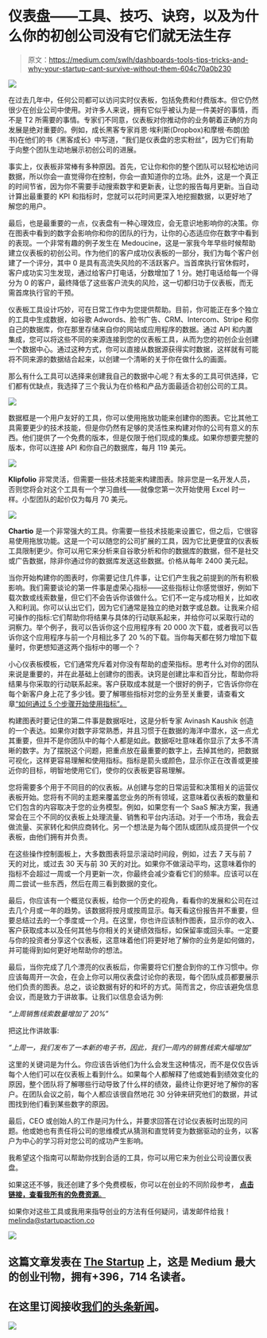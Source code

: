 # 仪表盘——工具、技巧、诀窍，以及为什么你的初创公司没有它们就无法生存

> 原文：<https://medium.com/swlh/dashboards-tools-tips-tricks-and-why-your-startup-cant-survive-without-them-604c70a0b230>

![](img/aaa33d6ef42d70ec95c10da992b04ba1.png)

在过去几年中，任何公司都可以访问实时仪表板，包括免费和付费版本。但它仍然很少在创业公司中使用。对许多人来说，拥有它似乎被认为是一件美好的事情，而不是 T2 所需要的事情。专家们不同意，仪表板对你推动你的业务朝着正确的方向发展是绝对重要的。例如，成长黑客专家肖恩·埃利斯(Dropbox)和摩根·布朗(脸书)在他们的书《黑客成长》中写道，“我们是仪表盘的忠实粉丝”，因为它们有助于向整个团队生动地展示初创公司的进展。

事实上，仪表板非常棒有多种原因。首先，它让你和你的整个团队可以轻松地访问数据，所以你会一直觉得你在控制，你会一直知道你的立场。此外，这是一个真正的时间节省，因为你不需要手动搜索数字和更新表，让您的报告每月更新。当自动计算出最重要的 KPI 和指标时，您就可以花时间更深入地挖掘数据，以更好地了解您的用户。

最后，也是最重要的一点，仪表盘有一种心理效应，会无意识地影响你的决策。你在图表中看到的数字会影响你和你的团队的行为，让你的心态适应你在数字中看到的表现。一个非常有趣的例子发生在 Medoucine，这是一家我今年早些时候帮助建立仪表板的初创公司。作为他们的客户成功仪表板的一部分，我们为每个客户创建了一个评分，其中 0 是具有高流失风险的不活跃客户。当首席执行官休假时，客户成功实习生发现，通过给客户打电话，分数增加了 1 分。她打电话给每一个得分为 0 的客户，最终降低了这些客户流失的风险，这一切都归功于仪表板，而无需首席执行官的干预。

仪表板工具设计巧妙，可在日常工作中为您提供帮助。目前，你可能正在多个独立的工具中生成数据，如谷歌 Adwords、脸书广告、CRM、Intercom、Stripe 和你自己的数据库，你在那里存储来自你的网站或应用程序的数据。通过 API 和内置集成，您可以将这些不同的来源连接到您的仪表板工具，从而为您的初创企业创建一个数据中心。通过这种方式，你可以直接从数据源获得实时数据，这样就有可能将不同来源的数据结合起来，以创建一个清晰的关于你在做什么的画面。

那么有什么工具可以选择来创建我自己的数据中心呢？有太多的工具可供选择，它们都有优缺点，我选择了三个我认为在价格和产品方面最适合初创公司的工具。

![](img/956d31a93af0067bd1aa6a521ad0a190.png)

数据框是一个用户友好的工具，你可以使用拖放功能来创建你的图表。它比其他工具需要更少的技术技能，但是你仍然有足够的灵活性来构建对你的公司有意义的东西。他们提供了一个免费的版本，但是仅限于他们现成的集成。如果你想要完整的版本，你可以连接 API 和你自己的数据库，每月 119 美元。

![](img/4efb29356e87bc38ce1eac5b31d6dfef.png)

**Klipfolio** 非常灵活，但需要一些技术技能来构建图表。除非您是一名开发人员，否则您将会对这个工具有一个学习曲线——就像您第一次开始使用 Excel 时一样。小型团队的起价仅为每月 70 美元。

![](img/9a23c957cd80bf5ae976d304b502da6e.png)

**Chartio** 是一个非常强大的工具。你需要一些技术技能来设置它，但之后，它很容易使用拖放功能。这是一个可以随您的公司扩展的工具，因为它比更便宜的仪表板工具限制更少。你可以用它来分析来自谷歌分析和你的数据库的数据，但不是社交或广告数据，除非你通过你的数据库发送这些数据。价格从每年 2400 美元起。

当你开始构建你的图表时，你需要记住几件事，让它们产生我之前提到的所有积极影响。我们需要谈论的第一件事是虚荣心指标——这些指标让你感觉很好，例如下载次数或线索数量，但它们不会告诉你该做什么。它们不一定与成功相关，比如收入和利润。你可以认出它们，因为它们通常是独立的绝对数字或总数。让我来介绍可操作的指标:它们帮助你将结果与具体的行动联系起来，并给你可以采取行动的洞察力。举个例子，我可以告诉你这个应用程序有 20 000 次下载，或者我可以告诉你这个应用程序与前一个月相比多了 20 %的下载。当你每天都在努力增加下载量时，你更想知道这两个指标中的哪一个？

小心仪表板模板，它们通常充斥着对你没有帮助的虚荣指标。思考什么对你的团队来说是重要的，并在此基础上创建你的图表。诀窍是创建比率和百分比，帮助你将结果与你采取的行动联系起来。客户获取成本就是一个很好的例子，它告诉你你在每个新客户身上花了多少钱。要了解哪些指标对您的业务至关重要，请查看文章[“如何通过 5 个步骤开始使用指标”。](https://towardsdatascience.com/how-to-get-started-with-metrics-in-5-steps-7de6d496bc71)

构建图表时要记住的第二件事是数据呕吐，这是分析专家 Avinash Kaushik 创造的一个表达。如果你对数字非常熟悉，并且习惯于在数据的海洋中潜水，这一点尤其重要，但并不是你团队中的每个人都是如此。数据呕吐意味着你显示了太多不清晰的数字。为了摆脱这个问题，把重点放在最重要的数字上，去掉其他的，把数据可视化，这样更容易理解和使用指标。指标是箭头或颜色，显示你正在改善或更接近你的目标，明智地使用它们，使你的仪表板更容易理解。

您将需要多个用于不同目的的仪表板。从创建与您的日常运营和决策相关的运营仪表板开始。您将有不同的主题来覆盖您业务的所有领域，这意味着仪表板的数量和它们包含的内容取决于您的业务模型。例如，如果您有一个 SaaS 解决方案，我通常会在三个不同的仪表板上处理流量、销售和平台内活动。对于一个市场，我会去做流量、买家转化和供应商转化。另一个想法是为每个团队或团队成员提供一个仪表板，由他们拥有并负责。

在这些操作控制面板上，大多数图表将显示滚动时间段，例如，过去 7 天与前 7 天的对比，或过去 30 天与前 30 天的对比。如果你不做滚动平均，这意味着你的指标不会超过一周或一个月更新一次，你最终会减少查看它们的频率。应该可以在周二尝试一些东西，然后在周三看到数据的变化。

最后，你应该有一个概览仪表板，给你一个历史的视角，看看你的发展和公司在过去几个月或一年的趋势。该数据将按月或按周显示。每天看这份报告并不重要，但要总结过去的一个季度或一个月。在这里，你也许应该制作图表，显示你的收入、客户获取成本以及任何其他与你相关的关键绩效指标，如保留率或回头率。一定要与你的投资者分享这个仪表板，这意味着他们将更好地了解你的业务是如何做的，并可能得到如何更好地帮助你的想法。

最后，当你完成了几个漂亮的仪表板后，你需要将它们整合到你的工作习惯中。你应该每周开一次会，在会上你可以用仪表盘讨论你的表现，每个团队成员都要展示他们负责的图表。总之，谈论数据有好的和坏的方式。简而言之，你应该避免信息会议，而是致力于讲故事。让我们以信息会话为例:

*“上周销售线索数量增加了 20%”*

把这比作讲故事:

*“上周一，我们发布了一本新的电子书，因此，我们一周内的销售线索大幅增加”*

这里的关键词是为什么。你应该告诉他们为什么会发生这种情况，而不是仅仅告诉每个人他们可以在仪表板上看到什么。如果每个人都解释了他或她看到绩效变化的原因，整个团队将了解哪些行动导致了什么样的绩效，最终让你更好地了解你的客户。在团队会议之前，每个人都应该很自然地花 30 分钟来研究他们的数据，并试图找到他们看到某些数字的原因。

最后，CEO 或创始人的工作是问为什么，并要求回答在讨论仪表板时出现的问题。他或她也有责任将公司的思维模式从猜测和直觉转变为数据驱动的业务，以客户为中心的学习将对您公司的成功产生影响。

我希望这个指南可以帮助你找到合适的工具，你可以用它来为创业公司设置仪表盘。

如果这还不够，我还创建了多个免费模板，你可以在创业的不同阶段参考， [**点击链接，查看我所有的免费资源**。](https://StartupAction.ontraport.com/tl/15/?utm_source=medium&utm_medium=blog&utm_campaign=startupdashboards)

如果你对这些工具或我用来指导创业的方法有任何疑问，请发邮件给我！melinda@startupaction.co

[![](img/308a8d84fb9b2fab43d66c117fcc4bb4.png)](https://medium.com/swlh)

## 这篇文章发表在 [The Startup](https://medium.com/swlh) 上，这是 Medium 最大的创业刊物，拥有+396，714 名读者。

## 在这里订阅接收[我们的头条新闻](http://growthsupply.com/the-startup-newsletter/)。

[![](img/b0164736ea17a63403e660de5dedf91a.png)](https://medium.com/swlh)